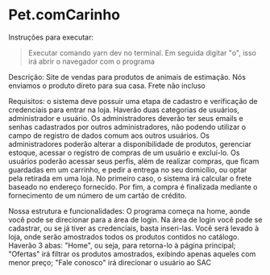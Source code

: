 # Pet.comCarinho
Instruções para executar:
>Executar comando yarn dev no terminal. Em seguida digitar "o", isso irá abrir o navegador com o programa 


Descrição:
Site de vendas para produtos de animais de estimação. Nós enviamos o produto direto para sua casa. Frete não incluso

Requisitos: o sistema deve possuir uma etapa de cadastro e verificação de credenciais para entrar na loja. Haverão duas categorias de usuários, administrador e usuário. Os administradores deverão ter seus emails e senhas cadastrados por outros administradores, não podendo utilizar o campo de registro de dados comum aos outros usuários. 
Os administradores poderão alterar a disponibilidade de produtos, gerenciar estoque, acessar o registro de compras de um usuário e excluí-lo. 
Os usuários poderão acessar seus perfis, além de realizar compras, que ficam guardadas em um carrinho, e pedir a entrega no seu domicílio, ou optar pela retirada em uma loja. No primeiro caso, o sistema irá calcular o frete baseado no endereço fornecido. Por fim, a compra é finalizada mediante o fornecimento de um número de um cartão de crédito.

Nossa estrutura e funcionalidades:
O programa começa na home, aonde você pode se direcionar para a área de login. Na área de login você pode se cadastrar, ou se já tiver as credenciais, basta inseri-las. Você será levado à loja, onde serão amostrados todos os produtos contidos no catálogo. Haverão 3 abas:
"Home", ou seja, para retorna-lo à página principal;
"Ofertas" irá filtrar os produtos amostrados, exibindo apenas aqueles com menor preço;
"Fale conosco" irá direcionar o usuário ao SAC 
